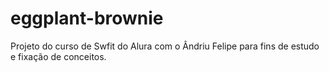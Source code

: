 # eggplant-brownie
Projeto do curso de Swfit do Alura com o Ândriu Felipe para fins de estudo e fixação de conceitos.
